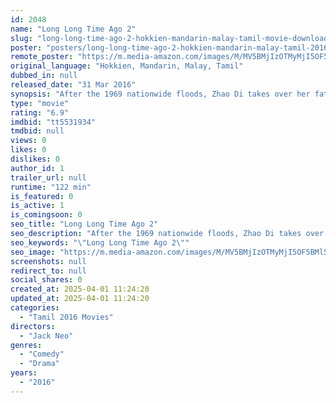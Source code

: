 ```yaml
---
id: 2048
name: "Long Long Time Ago 2"
slug: "long-long-time-ago-2-hokkien-mandarin-malay-tamil-movie-download"
poster: "posters/long-long-time-ago-2-hokkien-mandarin-malay-tamil-2016.jpg"
remote_poster: "https://m.media-amazon.com/images/M/MV5BMjIzOTMyMjI5OF5BMl5BanBnXkFtZTgwNDQ3MjMyOTE@._V1_SX300.jpg"
original_language: "Hokkien, Mandarin, Malay, Tamil"
dubbed_in: null
released_date: "31 Mar 2016"
synopsis: "After the 1969 nationwide floods, Zhao Di takes over her father's family farm with the help of reformed gangster Ah Long. As Singapore's economy prospers, the Singaporean mindset is also forced to change with the times. Osman catc..."
type: "movie"
rating: "6.9"
imdbid: "tt5531934"
tmdbid: null
views: 0
likes: 0
dislikes: 0
author_id: 1
trailer_url: null
runtime: "122 min"
is_featured: 0
is_active: 1
is_comingsoon: 0
seo_title: "Long Long Time Ago 2"
seo_description: "After the 1969 nationwide floods, Zhao Di takes over her father's family farm with the help of reformed gangster Ah Long. As Singapore's economy prospers, the Singaporean mindset is also forced to change with the times. Osman catc..."
seo_keywords: "\"Long Long Time Ago 2\""
seo_image: "https://m.media-amazon.com/images/M/MV5BMjIzOTMyMjI5OF5BMl5BanBnXkFtZTgwNDQ3MjMyOTE@._V1_SX300.jpg"
screenshots: null
redirect_to: null
social_shares: 0
created_at: 2025-04-01 11:24:20
updated_at: 2025-04-01 11:24:20
categories:
  - "Tamil 2016 Movies"
directors:
  - "Jack Neo"
genres:
  - "Comedy"
  - "Drama"
years:
  - "2016"
---
```


